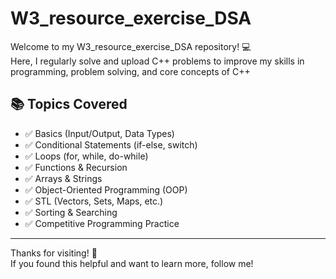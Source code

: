 # W3_resource_exercise_DSA 

Welcome to my W3_resource_exercise_DSA repository! 💻  
Here, I regularly solve and upload C++ problems to improve my skills in programming, problem solving, and core concepts of C++

## 📚 Topics Covered 

- ✅ Basics (Input/Output, Data Types)
- ✅ Conditional Statements (if-else, switch) 
- ✅ Loops (for, while, do-while)
- ✅ Functions & Recursion
- ✅ Arrays & Strings
- ✅ Object-Oriented Programming (OOP)
- ✅ STL (Vectors, Sets, Maps, etc.)
- ✅ Sorting & Searching
- ✅ Competitive Programming Practice

---

Thanks for visiting! 🌟  
If you found this helpful and want to learn more, follow me!

